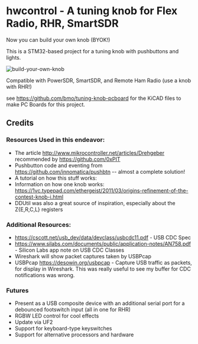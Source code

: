# hwcontrol - A tuning knob for Flex Radio, RHR, SmartSDR
Now you can build your own knob (BYOK!)

This is a STM32-based project for a tuning knob with pushbuttons and lights. 

![build-your-own-knob](https://user-images.githubusercontent.com/11912/162589593-0076b550-c16c-495f-9773-ae2df6a92376.jpg)

Compatible with PowerSDR, SmartSDR, and Remote Ham Radio (use a knob with RHR!)

see https://github.com/bmo/tuning-knob-pcboard for the KiCAD files to make PC Boards for this project.

## Credits

### Resources Used in this endeavor:
-  The article http://www.mikrocontroller.net/articles/Drehgeber recommended by https://github.com/0xPIT
-  Pushbutton code and eventing from https://github.com/innomatica/pushbtn -- almost a complete solution!
-  A tutorial on how this stuff works:
-  Information on how one knob works: https://1vc.typepad.com/ethergeist/2011/03/origins-refinement-of-the-contest-knob-i.html
-  DDUtil was also a great source of inspiration, especially about the Z{E,R,C,L} registers
  
### Additional Resources:
- https://cscott.net/usb_dev/data/devclass/usbcdc11.pdf - USB CDC Spec
- https://www.silabs.com/documents/public/application-notes/AN758.pdf - Silicon Labs app note on USB CDC Classes
- Wireshark will show packet captures taken by USBPcap
- USBPcap https://desowin.org/usbpcap - Capture USB traffic as packets, for display in Wireshark. This was really useful to see my buffer for CDC notifications was wrong.

### Futures
- Present as a USB composite device with an additional serial port for a debounced footswitch input (all in one for RHR)
- RGBW LED control for cool effects
- Update via UF2
- Support for keyboard-type keyswitches
- Support for alternative processors and hardware
